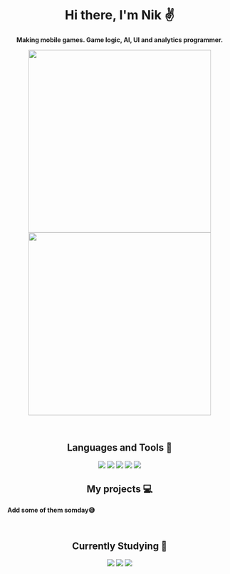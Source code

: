 <h1 align="center"> Hi there, I'm Nik &#9996; </h1>

<p align="center"><strong>Making mobile games. Game logic, AI, UI and analytics programmer.</strong></p>

<p align="center">
<img src="https://github-readme-stats.vercel.app/api?username=Knockey&count_private=true&hide=stars,issues,contribs&show_icons=true&theme=radical" width="410"/>
<img src="https://github-readme-stats.vercel.app/api/top-langs/?username=Knockey&layout=compact&theme=radical" width="410"/>
</p>
<br />

<h2 align="center"> Languages and Tools 💼 </h2>
<p align="center">
<img src="https://img.shields.io/badge/-Unity-090909?style=for-the-badge&logo=unity&logoColor=white" /> 
<img src="https://img.shields.io/badge/-C%23-903ba7?style=for-the-badge&logo=.net&logoColor=white" /> 
<img src="https://img.shields.io/badge/-Git-F05032?&style=for-the-badge&logo=git&logoColor=white" /> 
<img src="https://img.shields.io/badge/github-%23121011.svg?style=for-the-badge&logo=github&logoColor=white" />  
<img src="https://img.shields.io/badge/-VS2022-903ba7?&style=for-the-badge&logo=visual-studio&logoColor=white" />
<br />
  
<h2 align="center">My projects 💻</h2>
<p><strong>Add some of them somday&#128517 </strong></p>
<br /> 

<h2 align="center"> Currently Studying 📕</h2>
<p align="center"> 
<img src="https://img.shields.io/badge/-ASP.NET-903ba7?&style=for-the-badge&logo=.net&logoColor=white" /> 
<img src="https://img.shields.io/badge/-JavaScript-efd81d?style=for-the-badge&logo=javascript&logoColor=white" /> 
<img src="https://img.shields.io/badge/-NODE.JS-8cbf3d?style=for-the-badge&logo=node.js&logoColor=white" />
<br />

